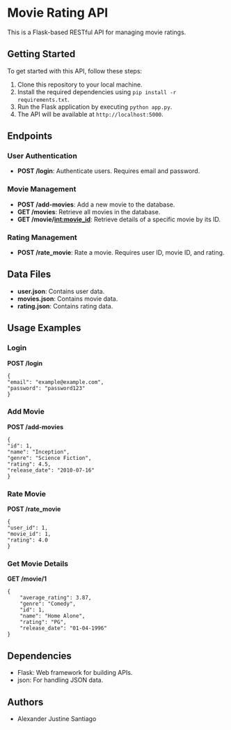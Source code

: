 # Movie Rating API

This is a Flask-based RESTful API for managing movie ratings.

## Getting Started

To get started with this API, follow these steps:

1. Clone this repository to your local machine.
2. Install the required dependencies using `pip install -r requirements.txt`.
3. Run the Flask application by executing `python app.py`.
4. The API will be available at `http://localhost:5000`.

## Endpoints

### User Authentication

- **POST /login**: Authenticate users. Requires email and password.

### Movie Management

- **POST /add-movies**: Add a new movie to the database.
- **GET /movies**: Retrieve all movies in the database.
- **GET /movie/<int:movie_id>**: Retrieve details of a specific movie by its ID.

### Rating Management

- **POST /rate_movie**: Rate a movie. Requires user ID, movie ID, and rating.

## Data Files

- **user.json**: Contains user data.
- **movies.json**: Contains movie data.
- **rating.json**: Contains rating data.

## Usage Examples

### Login

**POST /login**
```
{
"email": "example@example.com",
"password": "password123"
}
```

### Add Movie

**POST /add-movies**
```
{
"id": 1,
"name": "Inception",
"genre": "Science Fiction",
"rating": 4.5,
"release_date": "2010-07-16"
}
```

### Rate Movie

**POST /rate_movie**
```
{
"user_id": 1,
"movie_id": 1,
"rating": 4.0
}
```

### Get Movie Details

**GET /movie/1**
```
{
    "average_rating": 3.87,
    "genre": "Comedy",
    "id": 1,
    "name": "Home Alone",
    "rating": "PG",
    "release_date": "01-04-1996"
}
```

## Dependencies

- Flask: Web framework for building APIs.
- json: For handling JSON data.

## Authors

- Alexander Justine Santiago

